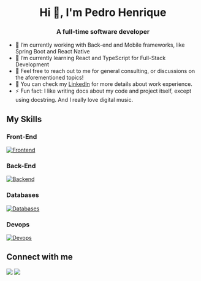 <h1 align="center">Hi 👋, I'm Pedro Henrique</h1>
<h3 align="center">A full-time software developer</h3>

- 🔭 I’m currently working with Back-end and Mobile frameworks, like Spring Boot and React Native
- 🌱 I’m currently learning React and TypeScript for Full-Stack Development
- 💬 Feel free to reach out to me for general consulting, or discussions on the aforementioned topics!
- 📄 You can check my [LinkedIn](https://linkedin.com/in/pedro-henrique-ntgoes/) for more details about work experience.
- ⚡ Fun fact: I like writing docs about my code and project itself, except using docstring. And I really love digital music.

<h2>My Skills</h2>

<h3>Front-End</h3> 

[![Frontend](https://skillicons.dev/icons?i=html,css,js,ts,react)](https://skillicons.dev)

<h3>Back-End</h3> 

[![Backend](https://skillicons.dev/icons?i=java,spring,nodejs)](https://skillicons.dev)

<h3>Databases</h3> 

[![Databases](https://skillicons.dev/icons?i=mysql,postgres,mongodb)](https://skillicons.dev)

<h3>Devops</h3> 

[![Devops](https://skillicons.dev/icons?i=aws,docker,jenkins)](https://skillicons.dev)

## Connect with me  
<div>
  <a href="https://github.com/phyuki"><img src="https://skillicons.dev/icons?i=github" /></a>&nbsp;<a href="https://linkedin.com/in/pedro-henrique-ntgoes"><img src="https://skillicons.dev/icons?i=linkedin" /></a>  
</div>  

